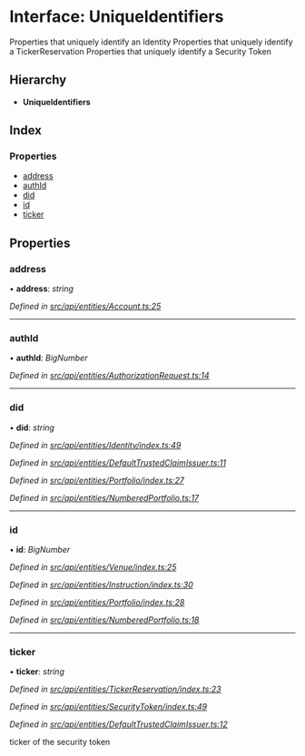 # Interface: UniqueIdentifiers

Properties that uniquely identify an Identity
Properties that uniquely identify a TickerReservation
Properties that uniquely identify a Security Token

## Hierarchy

* **UniqueIdentifiers**

## Index

### Properties

* [address](uniqueidentifiers.md#address)
* [authId](uniqueidentifiers.md#authid)
* [did](uniqueidentifiers.md#did)
* [id](uniqueidentifiers.md#id)
* [ticker](uniqueidentifiers.md#ticker)

## Properties

###  address

• **address**: *string*

*Defined in [src/api/entities/Account.ts:25](https://github.com/PolymathNetwork/polymesh-sdk/blob/1221e467/src/api/entities/Account.ts#L25)*

___

###  authId

• **authId**: *BigNumber*

*Defined in [src/api/entities/AuthorizationRequest.ts:14](https://github.com/PolymathNetwork/polymesh-sdk/blob/1221e467/src/api/entities/AuthorizationRequest.ts#L14)*

___

###  did

• **did**: *string*

*Defined in [src/api/entities/Identity/index.ts:49](https://github.com/PolymathNetwork/polymesh-sdk/blob/1221e467/src/api/entities/Identity/index.ts#L49)*

*Defined in [src/api/entities/DefaultTrustedClaimIssuer.ts:11](https://github.com/PolymathNetwork/polymesh-sdk/blob/1221e467/src/api/entities/DefaultTrustedClaimIssuer.ts#L11)*

*Defined in [src/api/entities/Portfolio/index.ts:27](https://github.com/PolymathNetwork/polymesh-sdk/blob/1221e467/src/api/entities/Portfolio/index.ts#L27)*

*Defined in [src/api/entities/NumberedPortfolio.ts:17](https://github.com/PolymathNetwork/polymesh-sdk/blob/1221e467/src/api/entities/NumberedPortfolio.ts#L17)*

___

###  id

• **id**: *BigNumber*

*Defined in [src/api/entities/Venue/index.ts:25](https://github.com/PolymathNetwork/polymesh-sdk/blob/1221e467/src/api/entities/Venue/index.ts#L25)*

*Defined in [src/api/entities/Instruction/index.ts:30](https://github.com/PolymathNetwork/polymesh-sdk/blob/1221e467/src/api/entities/Instruction/index.ts#L30)*

*Defined in [src/api/entities/Portfolio/index.ts:28](https://github.com/PolymathNetwork/polymesh-sdk/blob/1221e467/src/api/entities/Portfolio/index.ts#L28)*

*Defined in [src/api/entities/NumberedPortfolio.ts:18](https://github.com/PolymathNetwork/polymesh-sdk/blob/1221e467/src/api/entities/NumberedPortfolio.ts#L18)*

___

###  ticker

• **ticker**: *string*

*Defined in [src/api/entities/TickerReservation/index.ts:23](https://github.com/PolymathNetwork/polymesh-sdk/blob/1221e467/src/api/entities/TickerReservation/index.ts#L23)*

*Defined in [src/api/entities/SecurityToken/index.ts:49](https://github.com/PolymathNetwork/polymesh-sdk/blob/1221e467/src/api/entities/SecurityToken/index.ts#L49)*

*Defined in [src/api/entities/DefaultTrustedClaimIssuer.ts:12](https://github.com/PolymathNetwork/polymesh-sdk/blob/1221e467/src/api/entities/DefaultTrustedClaimIssuer.ts#L12)*

ticker of the security token
